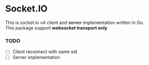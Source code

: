
# Socket.IO

This is socket.io v4 client and ~~server~~ implementation written in Go.  
This package support **websocket transport only**


### TODO

- [ ] Client reconnect with same sid
- [ ] Server implementation
